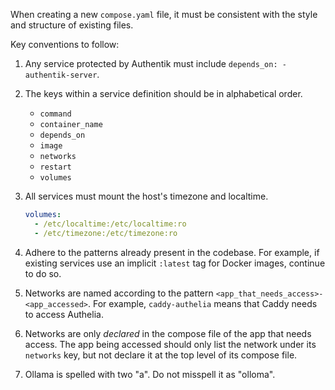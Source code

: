 When creating a new `compose.yaml` file, it must be consistent with the style and structure of existing files.

Key conventions to follow:

1. Any service protected by Authentik must include `depends_on: - authentik-server`.

2. The keys within a service definition should be in alphabetical order.

   - `command`
   - `container_name`
   - `depends_on`
   - `image`
   - `networks`
   - `restart`
   - `volumes`

3. All services must mount the host's timezone and localtime.

   ```yaml
   volumes:
     - /etc/localtime:/etc/localtime:ro
     - /etc/timezone:/etc/timezone:ro
   ```

4. Adhere to the patterns already present in the codebase. For example, if existing services use an implicit `:latest` tag for Docker images, continue to do so.

5. Networks are named according to the pattern `<app_that_needs_access>-<app_accessed>`. For example, `caddy-authelia` means that Caddy needs to access Authelia.

6. Networks are only _declared_ in the compose file of the app that needs access. The app being accessed should only list the network under its `networks` key, but not declare it at the top level of its compose file.

7. Ollama is spelled with two "a". Do not misspell it as "olloma".
